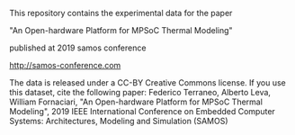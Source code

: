 
This repository contains the experimental data for the paper

"An Open-hardware Platform for MPSoC Thermal Modeling"

published at 2019 samos conference

http://samos-conference.com

The data is released under a CC-BY Creative Commons license.
If you use this dataset, cite the following paper:
Federico Terraneo, Alberto Leva, William Fornaciari, "An Open-hardware Platform for MPSoC Thermal Modeling", 2019 IEEE International Conference on Embedded Computer Systems: Architectures, Modeling and Simulation (SAMOS)
